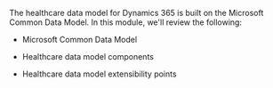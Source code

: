 The healthcare data model for Dynamics 365 is built on the Microsoft Common Data Model. In this module, we'll review the following:

- Microsoft Common Data Model

- Healthcare data model components

- Healthcare data model extensibility points
